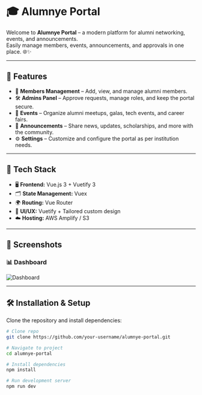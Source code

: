 # 🎓 Alumnye Portal

Welcome to **Alumnye Portal** – a modern platform for alumni networking, events, and announcements.  
Easily manage members, events, announcements, and approvals in one place. 🌐✨

---

## 🌟 Features

- 👥 **Members Management** – Add, view, and manage alumni members.
- 🛠️ **Admins Panel** – Approve requests, manage roles, and keep the portal secure.
- 📅 **Events** – Organize alumni meetups, galas, tech events, and career fairs.
- 📢 **Announcements** – Share news, updates, scholarships, and more with the community.
- ⚙️ **Settings** – Customize and configure the portal as per institution needs.

---

## 🚀 Tech Stack

- 🖥️ **Frontend:** Vue.js 3 + Vuetify 3
- 🗂️ **State Management:** Vuex
- 🌍 **Routing:** Vue Router
- 🎨 **UI/UX:** Vuetify + Tailored custom design
- ☁️ **Hosting:** AWS Amplify / S3

---

## 📸 Screenshots

### 📊 Dashboard

![Dashboard](./screenshot.png)

---

## 🛠️ Installation & Setup

Clone the repository and install dependencies:

```bash
# Clone repo
git clone https://github.com/your-username/alumnye-portal.git

# Navigate to project
cd alumnye-portal

# Install dependencies
npm install

# Run development server
npm run dev
```
